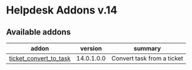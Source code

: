 Helpdesk Addons v.14
=============================

[//]: # (addons)

Available addons
----------------
addon | version | summary
--- | --- | ---
[ticket_convert_to_task](ticket_convert_to_task/)| 14.0.1.0.0 | Convert task from a ticket

[//]: # (end addons)

